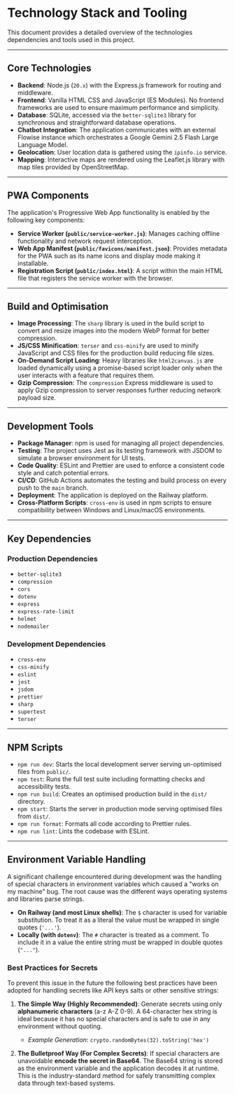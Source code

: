 <!-- Alan UI - techContext.md | 10th July 2025, WJW -->

# Technology Stack and Tooling

This document provides a detailed overview of the technologies dependencies and tools used in this project.

---

## Core Technologies

-   **Backend**: Node.js (`20.x`) with the Express.js framework for routing and middleware.
-   **Frontend**: Vanilla HTML CSS and JavaScript (ES Modules). No frontend frameworks are used to ensure maximum performance and simplicity.
-   **Database**: SQLite, accessed via the `better-sqlite3` library for synchronous and straightforward database operations.
-   **Chatbot Integration**: The application communicates with an external Flowise instance which orchestrates a Google Gemini 2.5 Flash Large Language Model.
-   **Geolocation**: User location data is gathered using the `ipinfo.io` service.
-   **Mapping**: Interactive maps are rendered using the Leaflet.js library with map tiles provided by OpenStreetMap.

---

## PWA Components

The application's Progressive Web App functionality is enabled by the following key components:

-   **Service Worker (`public/service-worker.js`)**: Manages caching offline functionality and network request interception.
-   **Web App Manifest (`public/favicons/manifest.json`)**: Provides metadata for the PWA such as its name icons and display mode making it installable.
-   **Registration Script (`public/index.html`)**: A script within the main HTML file that registers the service worker with the browser.

---

## Build and Optimisation

-   **Image Processing**: The `sharp` library is used in the build script to convert and resize images into the modern WebP format for better compression.
-   **JS/CSS Minification**: `terser` and `css-minify` are used to minify JavaScript and CSS files for the production build reducing file sizes.
-   **On-Demand Script Loading**: Heavy libraries like `html2canvas.js` are loaded dynamically using a promise-based script loader only when the user interacts with a feature that requires them.
-   **Gzip Compression**: The `compression` Express middleware is used to apply Gzip compression to server responses further reducing network payload size.

---

## Development Tools

-   **Package Manager**: npm is used for managing all project dependencies.
-   **Testing**: The project uses Jest as its testing framework with JSDOM to simulate a browser environment for UI tests.
-   **Code Quality**: ESLint and Prettier are used to enforce a consistent code style and catch potential errors.
-   **CI/CD**: GitHub Actions automates the testing and build process on every push to the `main` branch.
-   **Deployment**: The application is deployed on the Railway platform.
-   **Cross-Platform Scripts**: `cross-env` is used in npm scripts to ensure compatibility between Windows and Linux/macOS environments.

---

## Key Dependencies

### Production Dependencies
- `better-sqlite3`
- `compression`
- `cors`
- `dotenv`
- `express`
- `express-rate-limit`
- `helmet`
- `nodemailer`

### Development Dependencies
- `cross-env`
- `css-minify`
- `eslint`
- `jest`
- `jsdom`
- `prettier`
- `sharp`
- `supertest`
- `terser`

---

## NPM Scripts

-   `npm run dev`: Starts the local development server serving un-optimised files from `public/`.
-   `npm test`: Runs the full test suite including formatting checks and accessibility tests.
-   `npm run build`: Creates an optimised production build in the `dist/` directory.
-   `npm start`: Starts the server in production mode serving optimised files from `dist/`.
-   `npm run format`: Formats all code according to Prettier rules.
-   `npm run lint`: Lints the codebase with ESLint.

---

## Environment Variable Handling

A significant challenge encountered during development was the handling of special characters in environment variables which caused a "works on my machine" bug. The root cause was the different ways operating systems and libraries parse strings.

-   **On Railway (and most Linux shells)**: The `$` character is used for variable substitution. To treat it as a literal the value must be wrapped in single quotes (`'...'`).
-   **Locally (with `dotenv`)**: The `#` character is treated as a comment. To include it in a value the entire string must be wrapped in double quotes (`"..."`).

### Best Practices for Secrets

To prevent this issue in the future the following best practices have been adopted for handling secrets like API keys salts or other sensitive strings:

1.  **The Simple Way (Highly Recommended)**: Generate secrets using only **alphanumeric characters** (a-z A-Z 0-9). A 64-character hex string is ideal because it has no special characters and is safe to use in any environment without quoting.
    -   *Example Generation*: `crypto.randomBytes(32).toString('hex')`

2.  **The Bulletproof Way (For Complex Secrets)**: If special characters are unavoidable **encode the secret in Base64**. The Base64 string is stored as the environment variable and the application decodes it at runtime. This is the industry-standard method for safely transmitting complex data through text-based systems.
